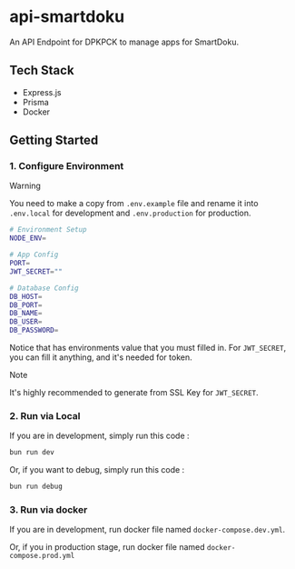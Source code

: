 # api-smartdoku
An API Endpoint for DPKPCK to manage apps for SmartDoku.

## Tech Stack
- Express.js
- Prisma
- Docker

## Getting Started

### 1. Configure Environment
> [!WARNING]
> You need to make a copy from `.env.example` file and rename it into `.env.local` for development and `.env.production` for production.

```bash
# Environment Setup
NODE_ENV=

# App Config
PORT=
JWT_SECRET=""

# Database Config
DB_HOST=
DB_PORT=
DB_NAME=
DB_USER=
DB_PASSWORD=
```
Notice that has environments value that you must filled in.
For `JWT_SECRET`, you can fill it anything, and it's needed for token.

> [!NOTE]
> It's highly recommended to generate from SSL Key for `JWT_SECRET`.

### 2. Run via Local

If you are in development, simply run this code : 
```bash
bun run dev
```
Or, if you want to debug, simply run this code : 
```bash
bun run debug
```

### 3. Run via docker

If you are in development, run docker file named `docker-compose.dev.yml`.

Or, if you in production stage, run docker file named `docker-compose.prod.yml`